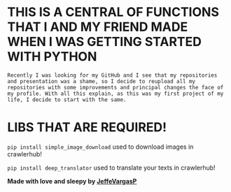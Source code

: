 # THIS IS A CENTRAL OF FUNCTIONS THAT I AND MY FRIEND MADE WHEN I WAS GETTING STARTED WITH PYTHON

`Recently I was looking for my GitHub and I see that my repositories and presentation was a shame, so I decide to reupload all my repositories with some improvements and principal changes the face of my profile. With all this explain, as this was my first project of my life, I decide to start with the same.`

# LIBS THAT ARE REQUIRED!

`pip install simple_image_download` used to download images in crawlerhub!

`pip install deep_translator` used to translate your texts in crawlerhub!

**Made with love and sleepy by [JeffeVargasP](https://www.github.com/JeffeVargasP)**